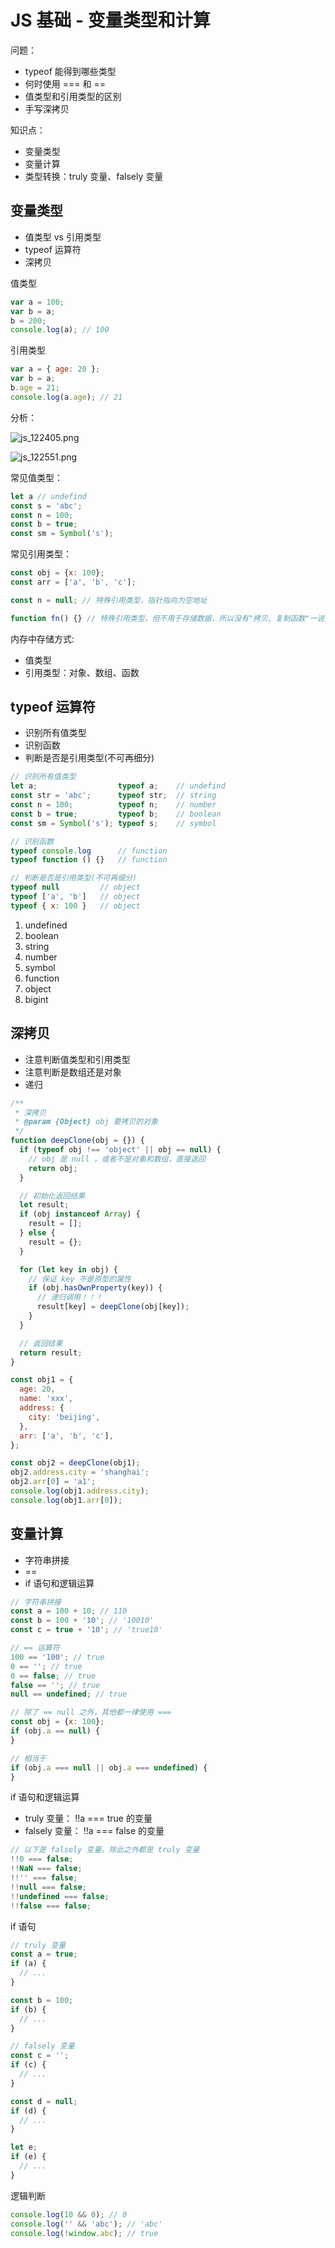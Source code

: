 # JS 基础 - 变量类型和计算

问题：
- typeof 能得到哪些类型
- 何时使用 === 和 ==
- 值类型和引用类型的区别
- 手写深拷贝

知识点：
- 变量类型
- 变量计算
- 类型转换：truly 变量、falsely 变量

## 变量类型

- 值类型 vs 引用类型
- typeof 运算符
- 深拷贝

值类型

```js
var a = 100;
var b = a;
b = 200;
console.log(a); // 100
```

引用类型

```js
var a = { age: 20 };
var b = a;
b.age = 21;
console.log(a.age); // 21
```

分析：

![js_122405.png](./img/js_122405.png)

![js_122551.png](./img/js_122551.png)

常见值类型：

```js
let a // undefind
const s = 'abc';
const n = 100;
const b = true;
const sm = Symbol('s');
```

常见引用类型：

```js
const obj = {x: 100};
const arr = ['a', 'b', 'c'];

const n = null; // 特殊引用类型，指针指向为空地址

function fn() {} // 特殊引用类型，但不用于存储数据，所以没有"拷贝、复制函数"一说
```

内存中存储方式:
- 值类型
- 引用类型：对象、数组、函数

## typeof 运算符

- 识别所有值类型
- 识别函数
- 判断是否是引用类型(不可再细分)

```js
// 识别所有值类型
let a;                  typeof a;    // undefind
const str = 'abc';      typeof str;  // string
const n = 100;          typeof n;    // number
const b = true;         typeof b;    // boolean
const sm = Symbol('s'); typeof s;    // symbol

// 识别函数
typeof console.log      // function
typeof function () {}   // function

// 判断是否是引用类型(不可再细分)
typeof null         // object
typeof ['a', 'b']   // object
typeof { x: 100 }   // object
```

1. undefined
2. boolean
3. string
4. number
5. symbol
6. function
7. object
8. bigint

## 深拷贝

- 注意判断值类型和引用类型
- 注意判断是数组还是对象
- 递归

```js
/**
 * 深拷贝
 * @param {Object} obj 要拷贝的对象
 */
function deepClone(obj = {}) {
  if (typeof obj !== 'object' || obj == null) {
    // obj 是 null ，或者不是对象和数组，直接返回
    return obj;
  }

  // 初始化返回结果
  let result;
  if (obj instanceof Array) {
    result = [];
  } else {
    result = {};
  }

  for (let key in obj) {
    // 保证 key 不是原型的属性
    if (obj.hasOwnProperty(key)) {
      // 递归调用！！！
      result[key] = deepClone(obj[key]);
    }
  }

  // 返回结果
  return result;
}
```

```js
const obj1 = {
  age: 20,
  name: 'xxx',
  address: {
    city: 'beijing',
  },
  arr: ['a', 'b', 'c'],
};

const obj2 = deepClone(obj1);
obj2.address.city = 'shanghai';
obj2.arr[0] = 'a1';
console.log(obj1.address.city);
console.log(obj1.arr[0]);
```

## 变量计算

- 字符串拼接
- ==
- if 语句和逻辑运算

```js
// 字符串拼接
const a = 100 + 10; // 110
const b = 100 + '10'; // '10010'
const c = true + '10'; // 'true10'

// == 运算符
100 == '100'; // true
0 == ''; // true
0 == false; // true
false == ''; // true
null == undefined; // true

// 除了 == null 之外，其他都一律使用 ===
const obj = {x: 100};
if (obj.a == null) {
}

// 相当于
if (obj.a === null || obj.a === undefined) {
}
```

if 语句和逻辑运算

- truly 变量： !!a === true 的变量
- falsely 变量： !!a === false 的变量

```js
// 以下是 falsely 变量。除此之外都是 truly 变量
!!0 === false;
!!NaN === false;
!!'' === false;
!!null === false;
!!undefined === false;
!!false === false;
```

if 语句

```js
// truly 变量
const a = true;
if (a) {
  // ...
}

const b = 100;
if (b) {
  // ...
}

// falsely 变量
const c = '';
if (c) {
  // ...
}

const d = null;
if (d) {
  // ...
}

let e;
if (e) {
  // ...
}
```

逻辑判断

```js
console.log(10 && 0); // 0
console.log('' && 'abc'); // 'abc'
console.log(!window.abc); // true
```
